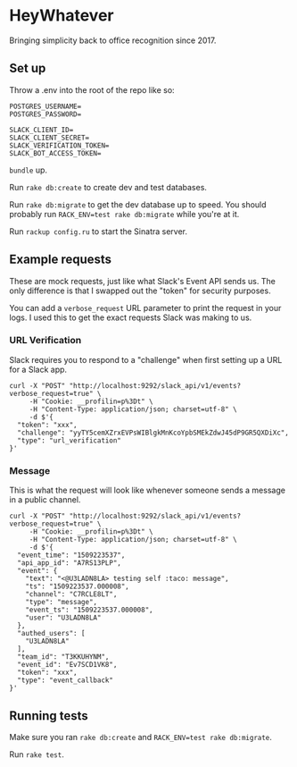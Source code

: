# HeyWhatever

Bringing simplicity back to office recognition since 2017.

## Set up
Throw a .env into the root of the repo like so:

```
POSTGRES_USERNAME=
POSTGRES_PASSWORD=

SLACK_CLIENT_ID=
SLACK_CLIENT_SECRET=
SLACK_VERIFICATION_TOKEN=
SLACK_BOT_ACCESS_TOKEN=
```

`bundle` up.

Run `rake db:create` to create dev and test databases.

Run `rake db:migrate` to get the dev database up to speed. You should probably run `RACK_ENV=test rake db:migrate` while you're at it.

Run `rackup config.ru` to start the Sinatra server.

## Example requests
These are mock requests, just like what Slack's Event API sends us. The only difference is that I swapped out the "token" for security purposes.

You can add a `verbose_request` URL parameter to print the request in your logs. I used this to get the exact requests Slack was making to us.

### URL Verification
Slack requires you to respond to a "challenge" when first setting up a URL for a Slack app.
```
curl -X "POST" "http://localhost:9292/slack_api/v1/events?verbose_request=true" \
     -H "Cookie: __profilin=p%3Dt" \
     -H "Content-Type: application/json; charset=utf-8" \
     -d $'{
  "token": "xxx",
  "challenge": "yyTY5cemXZrxEVPsWIBlgkMnKcoYpbSMEkZdwJ45dP9GR5QXDiXc",
  "type": "url_verification"
}'
```

### Message
This is what the request will look like whenever someone sends a message in a public channel.
```
curl -X "POST" "http://localhost:9292/slack_api/v1/events?verbose_request=true" \
     -H "Cookie: __profilin=p%3Dt" \
     -H "Content-Type: application/json; charset=utf-8" \
     -d $'{
  "event_time": "1509223537",
  "api_app_id": "A7RS13PLP",
  "event": {
    "text": "<@U3LADN8LA> testing self :taco: message",
    "ts": "1509223537.000008",
    "channel": "C7RCLE8LT",
    "type": "message",
    "event_ts": "1509223537.000008",
    "user": "U3LADN8LA"
  },
  "authed_users": [
    "U3LADN8LA"
  ],
  "team_id": "T3KKUHYNM",
  "event_id": "Ev7SCD1VK8",
  "token": "xxx",
  "type": "event_callback"
}'
```

## Running tests

Make sure you ran `rake db:create` and `RACK_ENV=test rake db:migrate`.

Run `rake test`.

